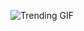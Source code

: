 ![Trending GIF](https://media4.giphy.com/media/v1.Y2lkPThiYjIxNzcyYTRjdXVhanZqeWx4M3B2NHZ2aGMydTA5dG1xOGk5M2V6YXp3ZHh2eiZlcD12MV9naWZzX3NlYXJjaCZjdD1n/fryY00CO4xCz4uJuDQ/giphy.gif)
